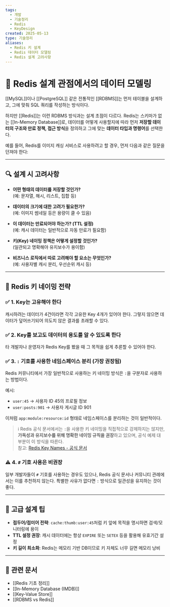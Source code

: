 ```yaml
---
tags:
  - 개발
  - 기술정리
  - Redis
  - KeyDesign
created: 2025-05-13
type: 기술정리
aliases:
  - Redis 키 설계
  - Redis 데이터 모델링
  - Redis 설계 고려사항
---
```


# 📘 Redis 설계 관점에서의 데이터 모델링

[[MySQL]]이나 [[PostgreSQL]] 같은 전통적인 [[RDBMS]]는 먼저 테이블을 설계하고, 그에 맞춰 SQL 쿼리를 작성하는 방식이다.

하지만 [[Redis]]는 이런 RDBMS 방식과는 설계 초점이 다르다. Redis는 스키마가 없는 [[In-Memory Database]]로, 데이터를 어떻게 사용할지에 따라 먼저 **저장할 데이터의 구조와 만료 정책, 접근 방식**을 정의하고 그에 맞는 **데이터 타입과 명령어**를 선택한다.

예를 들어, Redis를 이미지 캐싱 서비스로 사용하려고 할 경우, 먼저 다음과 같은 질문을 던져야 한다:

---

## 🔍 설계 시 고려사항

- **어떤 형태의 데이터를 저장할 것인가?**  
  (예: 문자열, 해시, 리스트, 집합 등)

- **데이터의 크기에 대한 고려가 필요한가?**  
  (예: 이미지 썸네일 등은 용량이 클 수 있음)

- **이 데이터는 만료되어야 하는가? (TTL 설정)**  
  (예: 캐시 데이터는 일반적으로 자동 만료가 필요함)

- **키(Key) 네이밍 정책은 어떻게 설정할 것인가?**  
  (일관되고 명확해야 유지보수가 용이함)

- **비즈니스 로직에서 따로 고려해야 할 요소는 무엇인가?**  
  (예: 사용자별 캐시 분리, 우선순위 캐시 등)

---

## 🧩 Redis 키 네이밍 전략

### ✅ 1. Key는 고유해야 한다

캐시하려는 데이터가 4건이라면 각각 고유한 Key 4개가 있어야 한다. 그렇지 않으면 데이터가 덮어쓰기되어 의도치 않은 결과를 초래할 수 있다.

### ✅ 2. Key를 보고도 데이터의 용도를 알 수 있도록 한다

타 개발자나 운영자가 Redis Key를 봤을 때 그 목적을 쉽게 추론할 수 있어야 한다.

### ✅ 3. `:` 기호를 사용한 네임스페이스 분리 (가장 권장됨)

Redis 커뮤니티에서 가장 일반적으로 사용하는 키 네이밍 방식은 `:`을 구분자로 사용하는 방법이다.

예시:
- `user:45` → 사용자 ID 45의 프로필 정보
- `user:posts:901` → 사용자 게시글 ID 901

이처럼 `app:module:resource:id` 형태로 네임스페이스를 분리하는 것이 일반적이다.

> ℹ️ Redis 공식 문서에서는 `:`을 사용한 키 네이밍을 직접적으로 강제하지는 않지만, **가독성과 유지보수를 위해 명확한 네이밍 규칙을 권장**하고 있으며, 공식 예제 대부분이 이 방식을 따른다.  
> 참고: [Redis Key Names - 공식 문서](https://redis.io/blog/5-key-takeaways-for-developing-with-redis/)

### ⚠️ 4. `#` 기호 사용은 비권장

일부 개발자들이 `#` 기호를 사용하는 경우도 있으나, Redis 공식 문서나 커뮤니티 관례에서는 이를 추천하지 않는다. 특별한 사유가 없다면 `:` 방식으로 일관성을 유지하는 것이 좋다.

---

## 🧠 고급 설계 팁

- **접두어/접미어 전략**: `cache:thumb:user:45`처럼 키 앞에 목적을 명시하면 검색/모니터링에 용이
- **TTL 설정 권장**: 캐시 데이터에는 항상 `EXPIRE` 또는 `SETEX` 등을 활용해 유효기간 설정
- **키 길이 최소화**: Redis는 메모리 기반 DB이므로 키 자체도 너무 길면 메모리 낭비

---

## 🔗 관련 문서

- [[Redis 기초 정리]]
- [[In-Memory Database (IMDB)]]
- [[Key-Value Store]]
- [[RDBMS vs Redis]]
